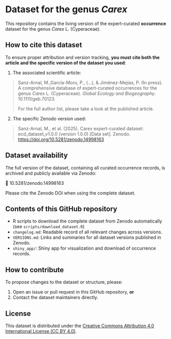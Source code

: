 # Dataset for the genus *Carex*

This repository contains the living version of the expert-curated **occurrence** dataset for the genus *Carex* L. (Cyperaceae).

## How to cite this dataset
To ensure proper attribution and version tracking, **you must cite both the article and the specific version of the dataset you used**:

1. The associated scientific article:
> Sanz-Arnal, M.,García-Moro, P., (...), & Jiménez-Mejías, P. (In press). A comprehensive database of expert-curated occurrences for the genus *Carex* L. (Cyperaceae). *Global Ecology and Biogeography*. 10.1111/geb.70123.
> 
> For the full author list, please take a look at the published article.

2. The specific Zenodo version used:
> Sanz-Arnal, M., et al. (2025). Carex expert-curated dataset: ecd_dataset_v1.0.0 (version 1.0.0) [Data set]. Zenodo. https://doi.org/10.5281/zenodo.14998163

## Dataset availability
The full version of the dataset, containing all curated occurrence records, is archived and publicly available via Zenodo:

🔗 10.5281/zenodo.14998163

Please cite the Zenodo DOI when using the complete dataset.

## Contents of this GitHub repository
- R scripts to download the complete dataset from Zenodo automatically (see `scripts/download_dataset.R`)
- `changelog.md`: Readable record of all relevant changes across versions.
- `VERSIONS.md`: Links and summaries for all dataset versions published in Zenodo.
- `shiny_app/`: Shiny app for visualization and download of occurrence records.

## How to contribute
To propose changes to the dataset or structure, please:
1. Open an issue or pull request in this GitHub repository, **or**
2. Contact the dataset maintainers directly.

## License
This dataset is distributed under the [Creative Commons Attribution 4.0 International License (CC BY 4.0)](https://creativecommons.org/licenses/by/4.0/).
